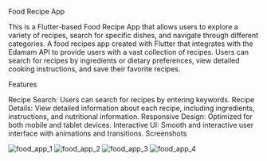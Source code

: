 Food Recipe App

This is a Flutter-based Food Recipe App that allows users to explore a variety of recipes, search for specific dishes, and navigate through different categories. A food recipes app created with Flutter that integrates with the Edamam API to provide users with a vast collection of recipes. Users can search for recipes by ingredients or dietary preferences, view detailed cooking instructions, and save their favorite recipes.
  

Features

Recipe Search: Users can search for recipes by entering keywords.
Recipe Details: View detailed information about each recipe, including ingredients, instructions, and nutritional information.
Responsive Design: Optimized for both mobile and tablet devices.
Interactive UI: Smooth and interactive user interface with animations and transitions.
Screenshots

![food_app_1](https://github.com/user-attachments/assets/d8dde6ed-eeac-4143-86d1-b70e6d3d4c80)
![food_app_2](https://github.com/user-attachments/assets/23cdd786-e17a-4f79-a2c1-e49ceac68f12)
![food_app_3](https://github.com/user-attachments/assets/23c313c9-3aaf-4113-838f-4b8e2cdbea3a)
![food_app_4](https://github.com/user-attachments/assets/00fc966f-994d-481a-a00a-c817bc452a82)
